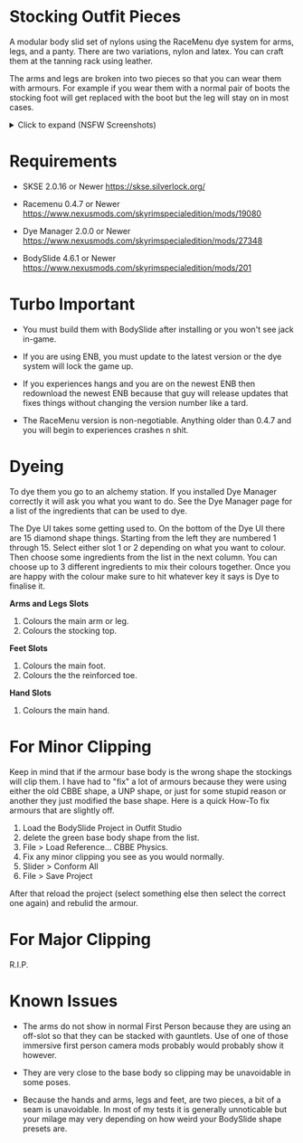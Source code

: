 # Stocking Outfit Pieces

A modular body slid set of nylons using the RaceMenu dye system for arms, legs, and a panty. There are two variations, nylon and latex. You can craft them at the tanning rack using leather.

The arms and legs are broken into two pieces so that you can wear them with armours. For example if you wear them with a normal pair of boots the stocking foot will get replaced with the boot but the leg will stay on in most cases.

<details>
    <summary>Click to expand (NSFW Screenshots)</summary>

![Nylons](https://i.imgur.com/3xkAqyK.png)

![Latex](https://i.imgur.com/pDoBBno.png)

    </summary>
</details>


# Requirements

* SKSE 2.0.16 or Newer
  https://skse.silverlock.org/

* Racemenu 0.4.7 or Newer
  https://www.nexusmods.com/skyrimspecialedition/mods/19080

* Dye Manager 2.0.0 or Newer
  https://www.nexusmods.com/skyrimspecialedition/mods/27348

* BodySlide 4.6.1 or Newer
  https://www.nexusmods.com/skyrimspecialedition/mods/201

# Turbo Important

* You must build them with BodySlide after installing or you won't see jack in-game.

* If you are using ENB, you must update to the latest version or the dye system will lock the game up.

* If you experiences hangs and you are on the newest ENB then redownload the newest ENB because that guy will release updates that fixes things without changing the version number like a tard.

* The RaceMenu version is non-negotiable. Anything older than 0.4.7 and you will begin to experiences crashes n shit.

# Dyeing

To dye them you go to an alchemy station. If you installed Dye Manager correctly it will ask you what you want to do. See the Dye Manager page for a list of the ingredients that can be used to dye.

The Dye UI takes some getting used to. On the bottom of the Dye UI there are 15 diamond shape things. Starting from the left they are numbered 1 through 15. Select either slot 1 or 2 depending on what you want to colour. Then choose some ingredients from the list in the next column. You can choose up to 3 different ingredients to mix their colours together. Once you are happy with the colour make sure to hit whatever key it says is Dye to finalise it.

**Arms and Legs Slots**
1. Colours the main arm or leg.
2. Colours the stocking top.

**Feet Slots**
1. Colours the main foot.
2. Colours the the reinforced toe.

**Hand Slots**
1. Colours the main hand.

# For Minor Clipping

Keep in mind that if the armour base body is the wrong shape the stockings will clip them. I have had to "fix" a lot of armours because they were using either the old CBBE shape, a UNP shape, or just for some stupid reason or another they just modified the base shape. Here is a quick How-To fix armours that are slightly off.

1) Load the BodySlide Project in Outfit Studio
2) delete the green base body shape from the list.
3) File > Load Reference... CBBE Physics.
4) Fix any minor clipping you see as you would normally.
5) Slider > Conform All
6) File > Save Project

After that reload the project (select something else then select the correct one again) and rebulid the armour.

# For Major Clipping

R.I.P.

# Known Issues

* The arms do not show in normal First Person because they are using an off-slot so that they can be stacked with gauntlets. Use of one of those immersive first person camera mods probably would probably show it however.

* They are very close to the base body so clipping may be unavoidable in some poses.

* Because the hands and arms, legs and feet, are two pieces, a bit of a seam is unavoidable. In most of my tests it is generally unnoticable but your milage may very depending on how weird your BodySlide shape presets are.
